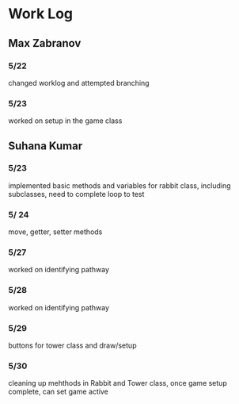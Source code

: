 # Work Log

## Max Zabranov

### 5/22

changed worklog and attempted branching

### 5/23

worked on setup in the game class


## Suhana Kumar

### 5/23

implemented basic methods and variables for rabbit class, including subclasses, need to complete loop to test

### 5/ 24

move, getter, setter methods


### 5/27
worked on identifying pathway

### 5/28
worked on identifying pathway

### 5/29
buttons for tower class and draw/setup

### 5/30
cleaning up mehthods in Rabbit and Tower class, once game setup complete, can set game active
